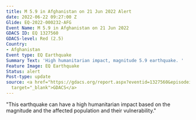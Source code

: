 ```yaml
---
title: M 5.9 in Afghanistan on 21 Jun 2022 Alert
date: 2022-06-22 09:27:00 Z
Glide: EQ-2022-000232-AFG
Event Name: M 5.9 in Afghanistan on 21 Jun 2022
GDACS ID: EQ 1327560
GDACS-level: Red (2.5)
Country:
- Afghanistan
Event type: EQ Earthquake
Summary Text: 'High humanitarian impact, magnitude 5.9 earthquake. '
Feature Image: EQ Earthquake
Status: alert
Post-type: update
source: <a href="https://gdacs.org/report.aspx?eventid=1327560&episodeid=1449790&eventtype=EQ"
  target="_blank">GDACS</a>
---
```


"This earthquake can have a high humanitarian impact based on the magnitude and the affected population and their vulnerability."